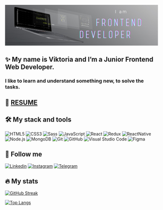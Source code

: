 ![Header](https://github.com/avviktoria/avviktoria/blob/main/assets/header.png)

## :sparkles: My name is Viktoria and I’m a Junior Frontend Web Developer.

### I like to learn and understand something new, to solve the tasks.

## :page_facing_up: [RESUME](https://avviktoria.github.io/rsschool-cv/)

## :hammer_and_wrench: My stack and tools

![HTML5](https://img.shields.io/static/v1?style=for-the-badge&message=HTML5&color=E34F26&logo=HTML5&logoColor=FFFFFF&label=)
![CSS3](https://img.shields.io/static/v1?style=for-the-badge&message=CSS3&color=1572B6&logo=CSS3&logoColor=FFFFFF&label=)
![Sass](https://img.shields.io/static/v1?style=for-the-badge&message=Sass&color=CC6699&logo=Sass&logoColor=FFFFFF&label=)
![JavaScript](https://img.shields.io/static/v1?style=for-the-badge&message=JavaScript&color=#cf7229&logo=JavaScript&logoColor=F7DF1E&label=)
![React](https://img.shields.io/static/v1?style=for-the-badge&message=React&color=222222&logo=React&logoColor=61DAFB&label=)
![Redux](https://img.shields.io/static/v1?style=for-the-badge&message=Redux&color=764ABC&logo=Redux&logoColor=FFFFFF&label=)
![ReactNative](https://img.shields.io/static/v1?style=for-the-badge&message=ReactNative&color=0088CC&logo=ReactNative&logoColor=FFFFFF&label=)
![Node.js](https://img.shields.io/static/v1?style=for-the-badge&message=Node.js&color=339933&logo=Node.js&logoColor=FFFFFF&label=)
![MongoDB](https://img.shields.io/static/v1?style=for-the-badge&message=MongoDB&color=47A248&logo=MongoDB&logoColor=FFFFFF&label=)
![Git](https://img.shields.io/static/v1?style=for-the-badge&message=Git&color=F05032&logo=Git&logoColor=FFFFFF&label=)
![GitHub](https://img.shields.io/static/v1?style=for-the-badge&message=GitHub&color=a7a7a7&logo=GitHub&logoColor=FFFFFF&label=)
![Visual Studio Code](https://img.shields.io/static/v1?style=for-the-badge&message=Visual+Studio+Code&color=007ACC&logo=Visual+Studio+Code&logoColor=FFFFFF&label=)
![Figma](https://img.shields.io/static/v1?style=for-the-badge&message=Figma&color=F24E1E&logo=Figma&logoColor=FFFFFF&label=)

## :calling: Follow me

[![Linkedin](https://img.shields.io/static/v1?style=for-the-badge&message=LinkedIn&color=0A66C2&logo=LinkedIn&logoColor=FFFFFF&label)](https://www.linkedin.com/in/viktoriiaavilova/)
[![Instagram](https://img.shields.io/static/v1?style=for-the-badge&message=Instagram&color=d62e2e&logo=Instagram&logoColor=FFFFFF&label)](https://instagram.com/avilova_vikto)
[![Telegram](https://img.shields.io/static/v1?style=for-the-badge&message=Telegram&color=26A5E4&logo=Telegram&logoColor=FFFFFF&label)](https://t.me/avilova_vikto)

## :fire: My stats

[![GitHub Streak](http://github-readme-streak-stats.herokuapp.com?user=avviktoria&theme=dark&background=000000)](https://git.io/streak-stats)

[![Top Langs](https://github-readme-stats.vercel.app/api/top-langs/?username=avviktoria&layout=compact&theme=vision-friendly-dark)](https://github.com/anuraghazra/github-readme-stats)
